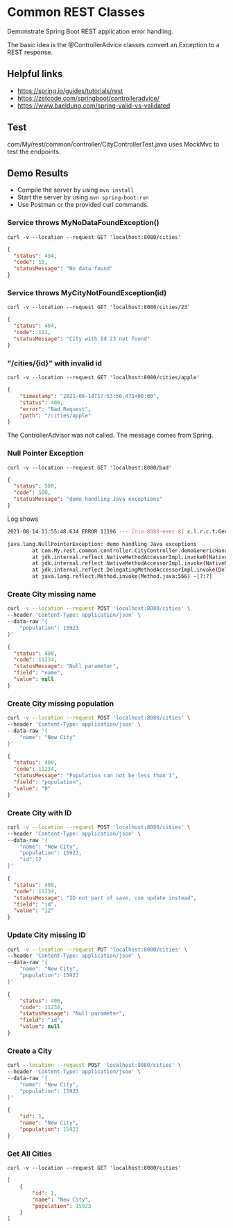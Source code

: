 # Common REST Classes

Demonstrate Spring Boot REST application error handling.

The basic idea is the @ControllerAdvice classes convert an Exception to a REST response.


## Helpful links
* https://spring.io/guides/tutorials/rest
* https://zetcode.com/springboot/controlleradvice/
* https://www.baeldung.com/spring-valid-vs-validated


## Test
com/My/rest/common/controller/CityControllerTest.java uses MockMvc to test the endpoints.

## Demo Results
* Compile the server by using `mvn install`
* Start the server by using `mvn spring-boot:run`
* Use Postman or the provided curl commands.

### Service throws MyNoDataFoundException()
`curl -v --location --request GET 'localhost:8080/cities'`
```json
{
  "status": 404,
  "code": 15,
  "statusMessage": "No data found"
}
```

### Service throws MyCityNotFoundException(id)
`curl -v --location --request GET 'localhost:8080/cities/23'`
```json
{
  "status": 404,
  "code": 111,
  "statusMessage": "City with Id 23 not found"
}
```

### "/cities/{id}" with invalid id
`curl -v --location --request GET 'localhost:8080/cities/apple'`
```json
{
    "timestamp": "2021-08-14T17:53:56.471+00:00",
    "status": 400,
    "error": "Bad Request",
    "path": "/cities/apple"
}
```
The ControllerAdvisor was not called.  The message comes from Spring.

### Null Pointer Exception
`curl -v --location --request GET 'localhost:8080/bad'`
```json
{
  "status": 500,
  "code": 500,
  "statusMessage": "demo handling Java exceptions"
}
```
Log shows
```bash
2021-08-14 11:55:48.634 ERROR 11196 --- [nio-8080-exec-8] c.l.r.c.t.GenericAdvisor                 : Create high priority Story to fix this

java.lang.NullPointerException: demo handling Java exceptions
        at com.My.rest.common.controller.CityController.demoGenericHandler(CityController.java:47) ~[main/:?]
        at jdk.internal.reflect.NativeMethodAccessorImpl.invoke0(Native Method) ~[?:?]
        at jdk.internal.reflect.NativeMethodAccessorImpl.invoke(NativeMethodAccessorImpl.java:62) ~[?:?]
        at jdk.internal.reflect.DelegatingMethodAccessorImpl.invoke(DelegatingMethodAccessorImpl.java:43) ~[?:?]
        at java.lang.reflect.Method.invoke(Method.java:566) ~[?:?]

```

### Create City missing name
```bash
curl -v --location --request POST 'localhost:8080/cities' \
--header 'Content-Type: application/json' \
--data-raw '{
    "population": 15923
}'
```
```json
{
  "status": 400,
  "code": 11234,
  "statusMessage": "Null parameter",
  "field": "name",
  "value": null
}
```
### Create City missing population
```bash
curl -v --location --request POST 'localhost:8080/cities' \
--header 'Content-Type: application/json' \
--data-raw '{
    "name": "New City"
}'
```
```json
{
  "status": 400,
  "code": 11234,
  "statusMessage": "Population can not be less than 1",
  "field": "population",
  "value": "0"
}
```

### Create City with ID
```bash
curl -v --location --request POST 'localhost:8080/cities' \
--header 'Content-Type: application/json' \
--data-raw '{
    "name": "New City",
    "population": 15923,
    "id":12
}'
```
```json
{
  "status": 400,
  "code": 11234,
  "statusMessage": "ID not part of save, use update instead",
  "field": "id",
  "value": "12"
}
```
### Update City missing ID
```bash
curl -v --location --request PUT 'localhost:8080/cities' \
--header 'Content-Type: application/json' \
--data-raw '{
    "name": "New City",
    "population": 15923
}'
```
```json
{
    "status": 400,
    "code": 11234,
    "statusMessage": "Null parameter",
    "field": "id",
    "value": null
}
```
### Create a City
```bash
curl --location --request POST 'localhost:8080/cities' \
--header 'Content-Type: application/json' \
--data-raw '{
    "name": "New City",
    "population": 15923
}'
```
```json
{
    "id": 1,
    "name": "New City",
    "population": 15923
}
```
### Get All Cities
`curl -v --location --request GET 'localhost:8080/cities'`
```json
[
    {
        "id": 1,
        "name": "New City",
        "population": 15923
    }
]
```
